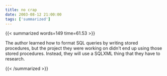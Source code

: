 ```yaml
---
title: no crap
date: 2003-08-12 21:00:00
tags: ['summarized']
---
```


{{< summarized words=149 time=61.53 >}}

The author learned how to format SQL queries by writing stored procedures, but the project they were working on didn't end up using those stored procedures. Instead, they will use a SQLXML thing that they have to research.

{{< /summarized >}}